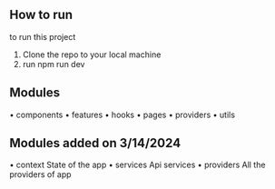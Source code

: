 ## How to run

to run this project

1. Clone the repo to your local machine
2. run npm run dev

## Modules

&bull; components
&bull; features
&bull; hooks
&bull; pages
&bull; providers
&bull; utils

## Modules added on 3/14/2024

&bull; context
State of the app
&bull; services
Api services
&bull; providers
All the providers of app
